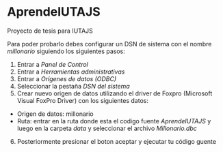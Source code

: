 # AprendeIUTAJS
Proyecto de tesis para IUTAJS

Para poder probarlo debes configurar un DSN de sistema con el nombre *millonario* siguiendo los siguientes pasos:  
1. Entrar a *Panel de Control*  
2. Entrar a *Herramientas administrativas*  
3. Entrar a *Orígenes de datos (ODBC)*  
4. Seleccionar la pestaña *DSN del sistema*  
5. Crear nuevo origen de datos utilizando el driver de Foxpro (Microsoft Visual FoxPro Driver) con los siguientes datos:  
  * Origen de datos: millonario  
  * Ruta: entrar en la ruta donde esta el codigo fuente *AprendeIUTAJS* y luego en la carpeta *data* y seleccionar el archivo *Millonario.dbc*  

6. Posteriormente presionar el boton aceptar y ejecutar tu código guente  
